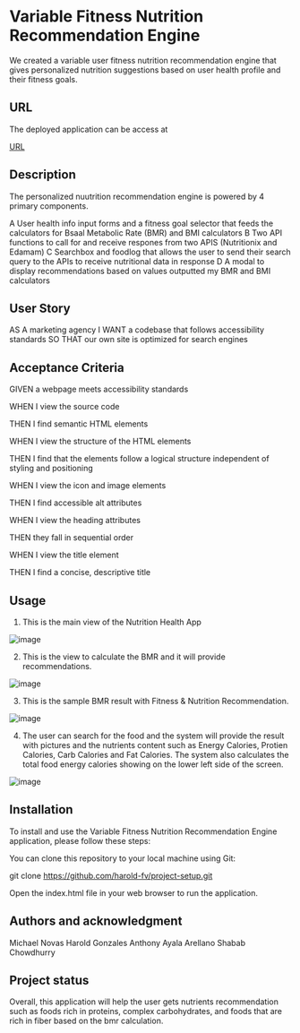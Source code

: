 # Variable Fitness Nutrition Recommendation Engine

We created a variable user fitness nutrition recommendation engine that gives personalized nutrition suggestions based on user health profile and their fitness goals.


## URL


The deployed application can be access at

[URL]( https://harold-fv.github.io/project-setup/)


## Description


The personalized nuutrition recommendation engine is powered by 4 primary components.

A User health info input forms and a fitness goal selector that feeds the calculators for Bsaal Metabolic Rate (BMR) and BMI calculators
B Two API functions to call for and receive respones from two APIS (Nutritionix and Edamam)
C Searchbox and foodlog that allows the user to send their search query to the APIs to receive nutritional data in response
D A modal to display recommendations based on values outputted my BMR and BMI calculators

## User Story


AS A marketing agency
I WANT a codebase that follows accessibility standards
SO THAT our own site is optimized for search engines


## Acceptance Criteria

GIVEN a webpage meets accessibility standards

WHEN I view the source code

THEN I find semantic HTML elements


WHEN I view the structure of the HTML elements

THEN I find that the elements follow a logical structure independent of styling and positioning


WHEN I view the icon and image elements

THEN I find accessible alt attributes


WHEN I view the heading attributes

THEN they fall in sequential order


WHEN I view the title element

THEN I find a concise, descriptive title

## Usage

1. This is the main view of the Nutrition Health App

![image](https://user-images.githubusercontent.com/120603153/228006928-79c017f7-d045-44d6-b12d-e6a052083574.png)

2. This is the view to calculate the BMR and it will provide recommendations.

![image](https://user-images.githubusercontent.com/120603153/228007193-20dbf9e2-e880-4cff-a59a-39c0c3559bb8.png)

3. This is the sample BMR result with Fitness & Nutrition Recommendation.

![image](https://user-images.githubusercontent.com/120603153/228007510-f4f86805-d54b-472e-8e01-8460ed45dcc2.png)

4. The user can search for the food and the system will provide the result with pictures and the nutrients content such as Energy Calories, Protien Calories, Carb Calories and Fat Calories. The system also calculates the total food energy calories showing on the lower left side of the screen.

![image](https://user-images.githubusercontent.com/120603153/228008066-543b3e76-3193-418e-95aa-43539b0c481e.png)



## Installation


To install and use the Variable Fitness Nutrition Recommendation Engine application, please follow these steps:

You can clone this repository to your local machine using Git:

git clone https://github.com/harold-fv/project-setup.git

Open the index.html file in your web browser to run the application.


## Authors and acknowledgment


Michael Novas
Harold Gonzales
Anthony Ayala Arellano
Shabab Chowdhurry


## Project status


Overall, this application will help the user gets nutrients recommendation such as foods rich in proteins, complex carbohydrates, and foods that are rich in fiber based on the bmr calculation.

